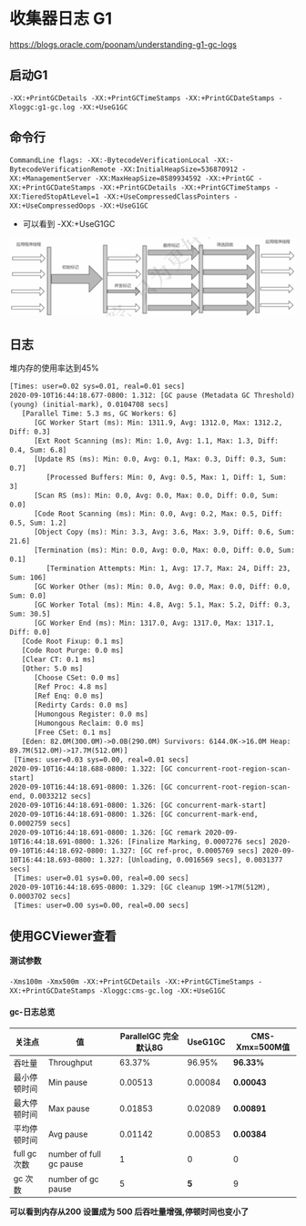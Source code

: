 # 收集器日志 G1

https://blogs.oracle.com/poonam/understanding-g1-gc-logs

## 启动G1

```
-XX:+PrintGCDetails -XX:+PrintGCTimeStamps -XX:+PrintGCDateStamps -Xloggc:g1-gc.log -XX:+UseG1GC
```

## 命令行

```
CommandLine flags: -XX:-BytecodeVerificationLocal -XX:-BytecodeVerificationRemote -XX:InitialHeapSize=536870912 -XX:+ManagementServer -XX:MaxHeapSize=8589934592 -XX:+PrintGC -XX:+PrintGCDateStamps -XX:+PrintGCDetails -XX:+PrintGCTimeStamps -XX:TieredStopAtLevel=1 -XX:+UseCompressedClassPointers -XX:+UseCompressedOops -XX:+UseG1GC 

```

- 可以看到 -XX:+UseG1GC 

<img src="../../assets/image-20200908114457778.png" alt="image-20200908114457778" style="zoom:67%;" />

## 日志

堆内存的使用率达到45%

```
[Times: user=0.02 sys=0.01, real=0.01 secs] 
2020-09-10T16:44:18.677-0800: 1.312: [GC pause (Metadata GC Threshold) (young) (initial-mark), 0.0104708 secs]
   [Parallel Time: 5.3 ms, GC Workers: 6]
      [GC Worker Start (ms): Min: 1311.9, Avg: 1312.0, Max: 1312.2, Diff: 0.3]
      [Ext Root Scanning (ms): Min: 1.0, Avg: 1.1, Max: 1.3, Diff: 0.4, Sum: 6.8]
      [Update RS (ms): Min: 0.0, Avg: 0.1, Max: 0.3, Diff: 0.3, Sum: 0.7]
         [Processed Buffers: Min: 0, Avg: 0.5, Max: 1, Diff: 1, Sum: 3]
      [Scan RS (ms): Min: 0.0, Avg: 0.0, Max: 0.0, Diff: 0.0, Sum: 0.0]
      [Code Root Scanning (ms): Min: 0.0, Avg: 0.2, Max: 0.5, Diff: 0.5, Sum: 1.2]
      [Object Copy (ms): Min: 3.3, Avg: 3.6, Max: 3.9, Diff: 0.6, Sum: 21.6]
      [Termination (ms): Min: 0.0, Avg: 0.0, Max: 0.0, Diff: 0.0, Sum: 0.1]
         [Termination Attempts: Min: 1, Avg: 17.7, Max: 24, Diff: 23, Sum: 106]
      [GC Worker Other (ms): Min: 0.0, Avg: 0.0, Max: 0.0, Diff: 0.0, Sum: 0.0]
      [GC Worker Total (ms): Min: 4.8, Avg: 5.1, Max: 5.2, Diff: 0.3, Sum: 30.5]
      [GC Worker End (ms): Min: 1317.0, Avg: 1317.0, Max: 1317.1, Diff: 0.0]
   [Code Root Fixup: 0.1 ms]
   [Code Root Purge: 0.0 ms]
   [Clear CT: 0.1 ms]
   [Other: 5.0 ms]
      [Choose CSet: 0.0 ms]
      [Ref Proc: 4.8 ms]
      [Ref Enq: 0.0 ms]
      [Redirty Cards: 0.0 ms]
      [Humongous Register: 0.0 ms]
      [Humongous Reclaim: 0.0 ms]
      [Free CSet: 0.1 ms]
   [Eden: 82.0M(300.0M)->0.0B(290.0M) Survivors: 6144.0K->16.0M Heap: 89.7M(512.0M)->17.7M(512.0M)]
 [Times: user=0.03 sys=0.00, real=0.01 secs] 
2020-09-10T16:44:18.688-0800: 1.322: [GC concurrent-root-region-scan-start]
2020-09-10T16:44:18.691-0800: 1.326: [GC concurrent-root-region-scan-end, 0.0033212 secs]
2020-09-10T16:44:18.691-0800: 1.326: [GC concurrent-mark-start]
2020-09-10T16:44:18.691-0800: 1.326: [GC concurrent-mark-end, 0.0002759 secs]
2020-09-10T16:44:18.691-0800: 1.326: [GC remark 2020-09-10T16:44:18.691-0800: 1.326: [Finalize Marking, 0.0007276 secs] 2020-09-10T16:44:18.692-0800: 1.327: [GC ref-proc, 0.0005769 secs] 2020-09-10T16:44:18.693-0800: 1.327: [Unloading, 0.0016569 secs], 0.0031377 secs]
 [Times: user=0.01 sys=0.00, real=0.00 secs] 
2020-09-10T16:44:18.695-0800: 1.329: [GC cleanup 19M->17M(512M), 0.0003702 secs]
 [Times: user=0.00 sys=0.00, real=0.00 secs] 

```

## 使用GCViewer查看

#### 测试参数

```
-Xms100m -Xmx500m -XX:+PrintGCDetails -XX:+PrintGCTimeStamps -XX:+PrintGCDateStamps -Xloggc:cms-gc.log -XX:+UseG1GC 
```

#### gc-日志总览



| 关注点       | 值                      | ParallelGC 完全默认8G | UseG1GC | CMS-Xmx=500M值 |
| ------------ | ----------------------- | --------------------- | ------- | -------------- |
| 吞吐量       | Throughput              | 63.37%                | 96.95%  | **96.33%**     |
| 最小停顿时间 | Min pause               | 0.00513               | 0.00084 | **0.00043**    |
| 最大停顿时间 | Max pause               | 0.01853               | 0.02089 | **0.00891**    |
| 平均停顿时间 | Avg pause               | 0.01142               | 0.00853 | **0.00384**    |
| full gc 次数 | number of full gc pause | 1                     | 0       | 0              |
| gc 次数      | number of gc pause      | 5                     | **5**   | 9              |

**可以看到内存从200 设置成为 500 后吞吐量增强,停顿时间也变小了**